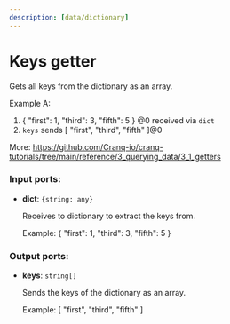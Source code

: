 ```yaml
---
description: [data/dictionary]
---
```


# Keys getter

Gets all keys from the dictionary as an array.


Example A:
1. { "first": 1, "third": 3, "fifth": 5 } @0 received via `dict`
2. `keys` sends  [ "first", "third", "fifth" ]@0

More:
https://github.com/Cranq-io/cranq-tutorials/tree/main/reference/3_querying_data/3_1_getters

### Input ports:

* __dict__: ` {string: any} `

    Receives to dictionary to extract the keys from.
    
    Example:
    { "first": 1, "third": 3, "fifth": 5 } 

### Output ports:

* __keys__: ` string[] `

    Sends the keys of the dictionary as an array.
    
    Example:
    [ "first", "third", "fifth" ]

